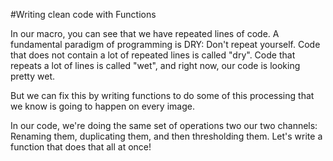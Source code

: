 #Writing clean code with Functions

In our macro, you can see that we have repeated lines of code. A fundamental paradigm of programming is DRY: Don't repeat yourself. Code that does not contain a lot of repeated lines is called "dry". Code that repeats a lot of lines is called "wet", and right now, our code is looking pretty wet.

But we can fix this by writing functions to do some of this processing that we know is going to happen on every image.

In our code, we're doing the same set of operations two our two channels: Renaming them, duplicating them, and then thresholding them. Let's write a function that does that all at once!

